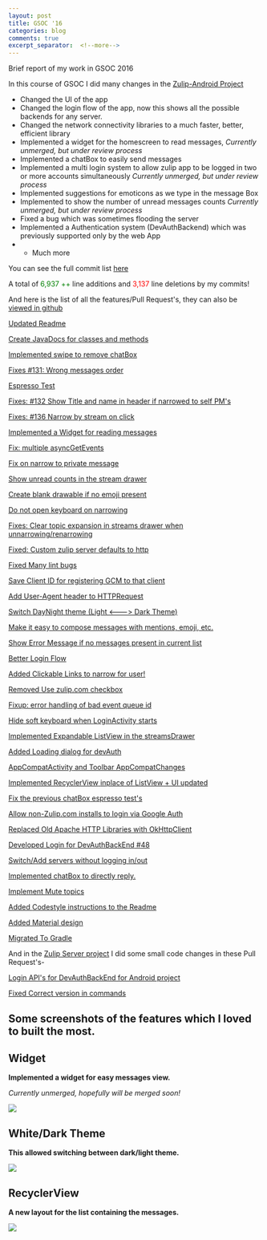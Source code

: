 ```yaml
---
layout: post
title: GSOC '16
categories: blog
comments: true
excerpt_separator:  <!--more-->
---
```


Brief report of my work in GSOC 2016

<!--more-->

In this course of GSOC I did many changes in the [Zulip-Android Project](https://github.com/zulip/zulip-android)

*   Changed the UI of the app
*   Changed the login flow of the app, now this shows all the possible backends for any server.
*   Changed the network connectivity libraries to a much faster, better, efficient library
*   Implemented a widget for the homescreen to read messages, _Currently unmerged, but under review process_
*   Implemented a chatBox to easily send messages
*   Implemented a multi login system to allow zulip app to be logged in two or more accounts simultaneously _Currently unmerged, but under review process_
*   Implemented suggestions for emoticons as we type in the message Box
*   Implemented to show the number of unread messages counts _Currently unmerged, but under review process_
*   Fixed a bug which was sometimes flooding the server
*   Implemented a Authentication system (DevAuthBackend) which was previously supported only by the web App
*   + Much more

You can see the full commit list [here](https://github.com/zulip/zulip-android/commits?author=kunall17)

A total of <span style="color:green;">6,937 ++</span> line additions and <span style="color:red;">3,137</span> line deletions by my commits!

And here is the list of all the features/Pull Request's, they can also be [viewed in github](https://github.com/zulip/zulip-android/pulls?utf8=%E2%9C%93&q=is%3Apr%20author%3Akunall17%20)

[Updated Readme](https://github.com/zulip/zulip-android/pull/152)

[Create <span class="SpellE">JavaDocs</span> for classes and methods](https://github.com/zulip/zulip-android/pull/144)

[Implemented swipe to remove <span class="SpellE">chatBox</span>](https://github.com/zulip/zulip-android/pull/143)

[Fixes #131: Wrong messages order](https://github.com/zulip/zulip-android/pull/142)

[Espresso Test](https://github.com/zulip/zulip-android/pull/141)

[Fixes: #132 Show Title and name in header if narrowed to self PM's](https://github.com/zulip/zulip-android/pull/140)

[Fixes: #136 Narrow by stream on click](https://github.com/zulip/zulip-android/pull/139)

[Implemented a Widget for reading messages](https://github.com/zulip/zulip-android/pull/129)

[Fix: multiple <span class="SpellE">asyncGetEvents</span>](https://github.com/zulip/zulip-android/pull/128)

[Fix on narrow to private message](https://github.com/zulip/zulip-android/pull/125)

[Show unread counts in the stream drawer](https://github.com/zulip/zulip-android/pull/120)

[Create blank <span class="SpellE">drawable</span> if no emoji present](https://github.com/zulip/zulip-android/pull/119)

[Do not open keyboard on narrowing](https://github.com/zulip/zulip-android/pull/118)

[Fixes: Clear topic expansion in streams drawer when <span class="SpellE">unnarrowing</span>/<span class="SpellE">renarrowing</span>](https://github.com/zulip/zulip-android/pull/117)

[Fixed: Custom <span class="SpellE">zulip</span> server defaults to http](https://github.com/zulip/zulip-android/pull/116)

[Fixed <span class="GramE">Many</span> lint bugs](https://github.com/zulip/zulip-android/pull/115)

[Save Client ID for registering GCM to that client](https://github.com/zulip/zulip-android/pull/114)

[Add User-Agent header to <span class="SpellE">HTTPRequest</span>](https://github.com/zulip/zulip-android/pull/113)

[Switch <span class="SpellE">DayNight</span> theme (Light <---> Dark Theme)](https://github.com/zulip/zulip-android/pull/110)

[Make it easy to compose messages with mentions, emoji, etc.](https://github.com/zulip/zulip-android/pull/108)

[Show Error Message if no messages present in current list](https://github.com/zulip/zulip-android/pull/102)

[Better Login Flow](https://github.com/zulip/zulip-android/pull/101)

[Added Clickable Links to narrow for user!](https://github.com/zulip/zulip-android/pull/100)

[Removed Use zulip.com checkbox](https://github.com/zulip/zulip-android/pull/99)

[Fixup: error handling of bad event queue id](https://github.com/zulip/zulip-android/pull/98)

[Hide soft keyboard when <span class="SpellE">LoginActivity</span> starts](https://github.com/zulip/zulip-android/pull/97)

[Implemented Expandable <span class="SpellE">ListView</span> in the <span class="SpellE">streamsDrawer</span>](https://github.com/zulip/zulip-android/pull/85)

[Added Loading dialog for <span class="SpellE">devAuth</span>](https://github.com/zulip/zulip-android/pull/84)

[<span class="SpellE">AppCompatActivity</span> and Toolbar <span class="SpellE">AppCompatChanges</span>](https://github.com/zulip/zulip-android/pull/83)

[Implemented <span class="SpellE">RecyclerView</span> <span class="SpellE">inplace</span> of <span class="SpellE">ListView</span> + UI updated](https://github.com/zulip/zulip-android/pull/81)

[Fix the previous <span class="SpellE">chatBox</span> espresso <span class="GramE">test's</span>](https://github.com/zulip/zulip-android/pull/79)

[Allow non-Zulip.com installs to login via Google <span class="SpellE">Auth</span>](https://github.com/zulip/zulip-android/pull/70)

[Replaced Old Apache HTTP Libraries with <span class="SpellE">OkHttpClient</span>](https://github.com/zulip/zulip-android/pull/69)

[Developed Login for <span class="SpellE">DevAuthBackEnd</span> #48](https://github.com/zulip/zulip-android/pull/65)

[Switch/Add servers without logging in/out](https://github.com/zulip/zulip-android/pull/51)

[Implemented <span class="SpellE">chatBox</span> to directly reply.](https://github.com/zulip/zulip-android/pull/45)

[Implement Mute topics](https://github.com/zulip/zulip-android/pull/42)

[Added <span class="SpellE">Codestyle</span> instructions to the Readme](https://github.com/zulip/zulip-android/pull/41)

[Added Material design](https://github.com/zulip/zulip-android/pull/27)

[Migrated To <span class="SpellE">Gradle</span>](https://github.com/zulip/zulip-android/pull/25)

And in the [Zulip Server project](https://github.com/zulip/zulip) I did some small code changes in these Pull Request's-

[Login API's for DevAuthBackEnd for Android project](https://github.com/zulip/zulip/pull/851)

[Fixed Correct version in commands](https://github.com/zulip/zulip/pull/577)

## Some screenshots of the features which I loved to built the most.

## Widget

**Implemented a widget for easy messages view.**

_Currently unmerged, hopefully will be merged soon!_


![](../assets/images/widget.png)

## White/Dark Theme

**This allowed switching between dark/light theme.**


![](../assets/images/dark.png)


## RecyclerView

**A new layout for the list containing the messages.**



![](../assets/images/recycler.png)
